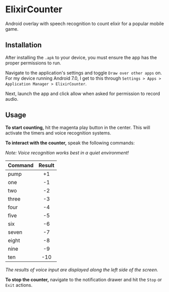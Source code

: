# ElixirCounter
Android overlay with speech recognition to count elixir for a popular mobile game.

## Installation
After installing the `.apk` to your device, you must ensure the app has the proper permissions to run.

Navigate to the application's settings and toggle `Draw over other apps` on. For my device running Android 7.0, I get to this through `Settings > Apps > Application Manager > ElixirCounter`. 

Next, launch the app and click allow when asked for permission to record audio.

## Usage

**To start counting,** hit the magenta play button in the center. This will activate the timers and voice recognition systems. 

**To interact with the counter,** speak the following commands:

_Note: Voice recognition works best in a quiet environment!_

| Command       | Result        |
| ------------- |:-------------:|
| pump          | +1            |
| one           | -1            |
| two           | -2            |
| three         | -3            |
| four          | -4            |
| five          | -5            |
| six           | -6            |
| seven         | -7            |
| eight         | -8            |
| nine          | -9            |
| ten           | -10           |

_The results of voice input are displayed along the left side of the screen._

**To stop the counter,** navigate to the notification drawer and hit the `Stop` or `Exit` actions.

